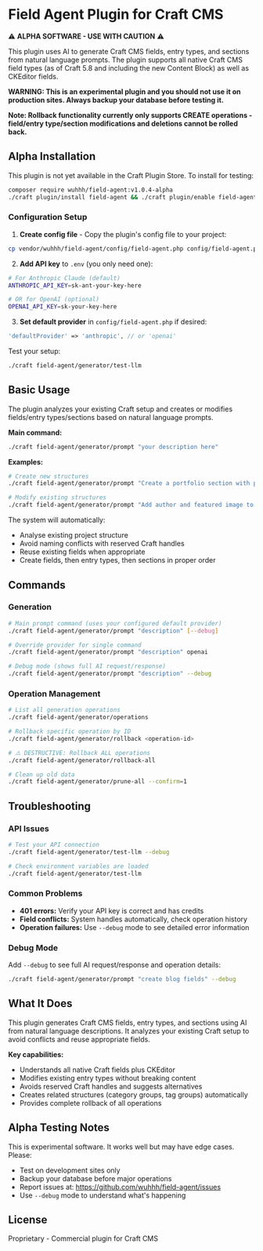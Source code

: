 # Field Agent Plugin for Craft CMS
⚠️ **ALPHA SOFTWARE - USE WITH CAUTION** ⚠️

This plugin uses AI to generate Craft CMS fields, entry types, and sections from natural language prompts. The plugin supports all native Craft CMS field types (as of Craft 5.8 and including the new Content Block) as well as CKEditor fields.

**WARNING: This is an experimental plugin and you should not use it on production sites. Always backup your database before testing it.**

**Note: Rollback functionality currently only supports CREATE operations - field/entry type/section modifications and deletions cannot be rolled back.**

## Alpha Installation

This plugin is not yet available in the Craft Plugin Store. To install for testing:

```bash
composer require wuhhh/field-agent:v1.0.4-alpha
./craft plugin/install field-agent && ./craft plugin/enable field-agent
```

### Configuration Setup

1. **Create config file** - Copy the plugin's config file to your project:
```bash
cp vendor/wuhhh/field-agent/config/field-agent.php config/field-agent.php
```

2. **Add API key** to `.env` (you only need one):
```bash
# For Anthropic Claude (default)
ANTHROPIC_API_KEY=sk-ant-your-key-here

# OR for OpenAI (optional)
OPENAI_API_KEY=sk-your-key-here
```

3. **Set default provider** in `config/field-agent.php` if desired:
```php
'defaultProvider' => 'anthropic', // or 'openai'
```

Test your setup:
```bash
./craft field-agent/generator/test-llm
```

## Basic Usage

The plugin analyzes your existing Craft setup and creates or modifies fields/entry types/sections based on natural language prompts.

**Main command:**
```bash
./craft field-agent/generator/prompt "your description here"
```

**Examples:**
```bash
# Create new structures
./craft field-agent/generator/prompt "Create a portfolio section with project fields"

# Modify existing structures  
./craft field-agent/generator/prompt "Add author and featured image to blog posts"
```

The system will automatically:
- Analyse existing project structure
- Avoid naming conflicts with reserved Craft handles
- Reuse existing fields when appropriate
- Create fields, then entry types, then sections in proper order

## Commands

### Generation
```bash
# Main prompt command (uses your configured default provider)
./craft field-agent/generator/prompt "description" [--debug]

# Override provider for single command
./craft field-agent/generator/prompt "description" openai

# Debug mode (shows full AI request/response)  
./craft field-agent/generator/prompt "description" --debug
```

### Operation Management
```bash
# List all generation operations
./craft field-agent/generator/operations

# Rollback specific operation by ID
./craft field-agent/generator/rollback <operation-id>

# ⚠️ DESTRUCTIVE: Rollback ALL operations
./craft field-agent/generator/rollback-all

# Clean up old data
./craft field-agent/generator/prune-all --confirm=1
```

## Troubleshooting

### API Issues
```bash
# Test your API connection
./craft field-agent/generator/test-llm --debug

# Check environment variables are loaded
./craft field-agent/generator/test-llm
```

### Common Problems
- **401 errors:** Verify your API key is correct and has credits
- **Field conflicts:** System handles automatically, check operation history  
- **Operation failures:** Use `--debug` mode to see detailed error information

### Debug Mode
Add `--debug` to see full AI request/response and operation details:
```bash
./craft field-agent/generator/prompt "create blog fields" --debug
```

## What It Does

This plugin generates Craft CMS fields, entry types, and sections using AI from natural language descriptions. It analyzes your existing Craft setup to avoid conflicts and reuse appropriate fields.

**Key capabilities:**
- Understands all native Craft fields plus CKEditor
- Modifies existing entry types without breaking content
- Avoids reserved Craft handles and suggests alternatives  
- Creates related structures (category groups, tag groups) automatically
- Provides complete rollback of all operations

## Alpha Testing Notes

This is experimental software. It works well but may have edge cases. Please:

- Test on development sites only
- Backup your database before major operations
- Report issues at: https://github.com/wuhhh/field-agent/issues
- Use `--debug` mode to understand what's happening

## License

Proprietary - Commercial plugin for Craft CMS

